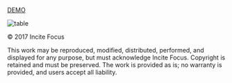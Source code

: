 [DEMO](http://jw4rd.github.io/table)   


![table](https://raw.github.com/jw4rd/table/master/img/table01.png)  

&copy; 2017 Incite Focus  

This work may be reproduced, modified, distributed, performed, and displayed for any purpose, but must acknowledge Incite Focus. Copyright is retained and must be preserved. The work is provided as is; no warranty is provided, and users accept all liability.
